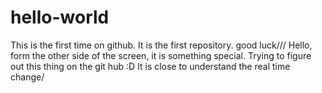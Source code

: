 # hello-world
This is the first time on github. It is the first repository. good luck///
Hello, form the other side of the screen, it is something special.
Trying to figure out this thing on the git hub :D
It is close to understand the real time change/
